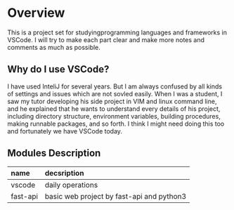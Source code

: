 # Overview 

This is a project set for studyingprogramming languages and frameworks in VSCode. I will try to make each part clear and make more notes and comments as much as possible.

## Why do I use VSCode?
I have used InteliJ for several years. But I am always confused by all kinds of settings and issues which are not sovled easily. When I was a student, I saw my tutor developing his side project in VIM and linux command line, and he explained that he wants to understand every details of his project, including directory structure, environment variables, building procedures, making runnable packages, and so forth. I think I might need doing this too and fortunately we have VSCode today.

## Modules Description
|name|decsription|
|:--|:--|
|vscode|daily operations|
|fast-api|basic web project by fast-api and python3|